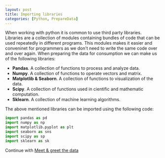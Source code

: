 ```yaml
---
layout: post
title: Importing libraries
categories: [Python, PrepareData]
---
```


When working with python it is common to use third party libraries. Libraries are a collection of modules containing bundles of code that can be used repeatedly in different programs. This modules makes it easier and conveninet for programmers as we don't need to write the same code over and over again. When preparing the data for consumption we can make us of the following libraries:

- **Pandas**. A collection of functions to process and analyze data.
- **Numpy**. A collection of functions to operate vectors and matrix.
- **Matplotlib & Seaborn**. A collection of functions to visualization of the data.
- **Scipy**. A collection of functions used in cientific and mathematic computation.
- **Sklearn**. A collection of machine learning algorithms.

The above mentioned libraries can be imported using the following code:

```python
import pandas as pd
import numpy as np
import matplotlib.pyplot as plt
import seaborn as sns
import scipy as sp
import sklearn as sk
```

Continue with [Meet & greet the data](/meet-and-greet-data//)